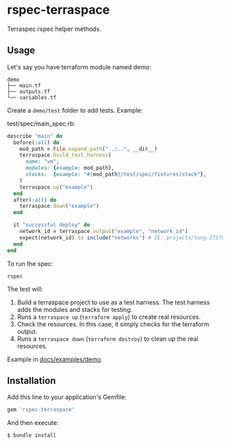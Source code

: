 # rspec-terraspace

Terraspec rspec helper methods.

## Usage

Let's say you have terraform module named demo:

    demo
    ├── main.tf
    ├── outputs.tf
    └── variables.tf

Create a `demo/test` folder to add tests. Example:

test/spec/main_spec.rb:

```ruby
describe "main" do
  before(:all) do
    mod_path = File.expand_path("../..", __dir__)
    terraspace.build_test_harness(
      name: "vm",
      modules: {example: mod_path},
      stacks:  {example: "#{mod_path}/test/spec/fixtures/stack"},
    )
    terraspace.up("example")
  end
  after(:all) do
    terraspace.down("example")
  end

  it "successful deploy" do
    network_id = terraspace.output("example", "network_id")
    expect(network_id).to include("networks") # IE: projects/tung-275700/global/networks/ladybug
  end
end
```

To run the spec:

    rspec

The test will:

1. Build a terraspace project to use as a test harness. The test harness adds the modules and stacks for testing.
2. Runs a `terraspace up` (`terraform apply`) to create real resources.
3. Check the resources. In this case, it simply checks for the terraform output.
4. Runs a `terraspace down` (`terraform destroy`) to clean up the real resources.

Example in [docs/examples/demo](docs/examples/demo).

## Installation

Add this line to your application's Gemfile:

```ruby
gem 'rspec-terraspace'
```

And then execute:

    $ bundle install

